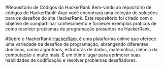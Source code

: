 #Repositório de Códigos do HackerRank
Bem-vindo ao repositório de códigos do HackerRank! Aqui você encontrará uma coleção de soluções para os desafios do site HackerRank. Este repositório foi criado com o objetivo de compartilhar conhecimento e fornecer exemplos práticos de como resolver problemas de programação presentes no HackerRank.

#Sobre o HackerRank
<ins>HackerRank</ins> é uma plataforma online que oferece uma variedade de desafios de programação, abrangendo diferentes domínios, como algoritmos, estruturas de dados, matemática, ciência da computação e muito mais. É um ótimo lugar para aprimorar suas habilidades de codificação e resolver problemas desafiadores.
